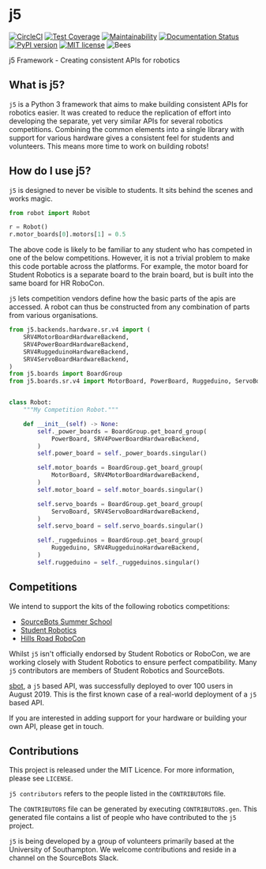 # j5

[![CircleCI](https://circleci.com/gh/j5api/j5.svg?style=svg)](https://circleci.com/gh/j5api/j5)
[![Test Coverage](https://api.codeclimate.com/v1/badges/54e440aba5a51c9ee133/test_coverage)](https://codeclimate.com/github/j5api/j5/test_coverage)
[![Maintainability](https://api.codeclimate.com/v1/badges/54e440aba5a51c9ee133/maintainability)](https://codeclimate.com/github/j5api/j5/maintainability)
[![Documentation Status](https://readthedocs.org/projects/j5/badge/?version=master)](https://j5.readthedocs.io/en/master/?badge=master)
[![PyPI version](https://badge.fury.io/py/j5.svg)](https://badge.fury.io/py/j5)
[![MIT license](https://img.shields.io/badge/license-MIT-brightgreen.svg?style=flat)](https://opensource.org/licenses/MIT)
![Bees](https://img.shields.io/badge/bees-110%25-yellow.svg)

j5 Framework - Creating consistent APIs for robotics

## What is j5?

`j5` is a Python 3 framework that aims to make building consistent APIs for robotics easier. It was created to reduce the replication of effort into developing the separate, yet very similar APIs for several robotics competitions. Combining the common elements into a single library with support for various hardware gives a consistent feel for students and volunteers. This means more time to work on building robots!

## How do I use j5?

`j5` is designed to never be visible to students. It sits behind the scenes and works magic.

```python unchecked
from robot import Robot

r = Robot()
r.motor_boards[0].motors[1] = 0.5
```

The above code is likely to be familiar to any student who has competed in one of the below competitions. However, it is not a trivial problem to make this code portable across the platforms. For example, the motor board for Student Robotics is a separate board to the brain board, but is built into the same board for HR RoboCon.

`j5` lets competition vendors define how the basic parts of the apis are accessed. A robot can thus be constructed from any combination of parts from various organisations.

```python
from j5.backends.hardware.sr.v4 import (
    SRV4MotorBoardHardwareBackend,
    SRV4PowerBoardHardwareBackend,
    SRV4RuggeduinoHardwareBackend,
    SRV4ServoBoardHardwareBackend,
)
from j5.boards import BoardGroup
from j5.boards.sr.v4 import MotorBoard, PowerBoard, Ruggeduino, ServoBoard


class Robot:
    """My Competition Robot."""

    def __init__(self) -> None:
        self._power_boards = BoardGroup.get_board_group(
            PowerBoard, SRV4PowerBoardHardwareBackend,
        )
        self.power_board = self._power_boards.singular()

        self.motor_boards = BoardGroup.get_board_group(
            MotorBoard, SRV4MotorBoardHardwareBackend,
        )
        self.motor_board = self.motor_boards.singular()

        self.servo_boards = BoardGroup.get_board_group(
            ServoBoard, SRV4ServoBoardHardwareBackend,
        )
        self.servo_board = self.servo_boards.singular()

        self._ruggeduinos = BoardGroup.get_board_group(
            Ruggeduino, SRV4RuggeduinoHardwareBackend,
        )
        self.ruggeduino = self._ruggeduinos.singular()
```

## Competitions

We intend to support the kits of the following robotics competitions:

- [SourceBots Summer School](https://sourcebots.co.uk/)
- [Student Robotics](https://studentrobotics.org/)
- [Hills Road RoboCon](https://hr-robocon.org/)

Whilst `j5` isn't officially endorsed by Student Robotics or RoboCon, we are working closely with Student Robotics to ensure perfect compatibility. Many `j5` contributors are members of Student Robotics and SourceBots.

[sbot](https://github.com/sourcebots/sbot), a `j5` based API, was successfully deployed to over 100 users in August 2019. This is the first known case of a real-world deployment of a `j5` based API.

If you are interested in adding support for your hardware or building your own API, please get in touch.

## Contributions

This project is released under the MIT Licence. For more information, please see `LICENSE`.

`j5 contributors` refers to the people listed in the `CONTRIBUTORS` file.

The `CONTRIBUTORS` file can be generated by executing `CONTRIBUTORS.gen`. This generated file contains a list of people who have contributed to the `j5` project.

`j5` is being developed by a group of volunteers primarily based at the University of Southampton. We welcome contributions and reside in a channel on the SourceBots Slack.
